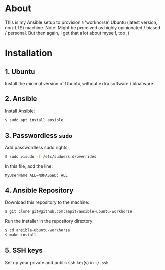 # About
This is my Ansible setup to provision a 'workhorse' Ubuntu (latest version, non-LTS) machine.
Note: Might be perceived as highly opinionated / biased / personal. But then again, I get that a lot about myself, too ;)

# Installation
## 1. Ubuntu
Install the minimal version of Ubuntu, without extra software / bloatware.

## 2. Ansible
Install Ansible:
```bash
$ sudo apt install ansible
```

## 3. Passwordless `sudo`
Add passwordless sudo rights:
```bash
$ sudo visudo -f /etc/sudoers.d/overrides
```
In this file, add the line:
```
MyUserName ALL=NOPASSWD: ALL
```

## 4. Ansible Repository
Download this repository to the machine:
```bash
$ git clone git@github.com:aapit/ansible-ubuntu-workhorse
```
Run the installer in the repository directory:
```bash
$ cd ansible-ubuntu-workhorse
$ make install
```

## 5. SSH keys
Set up your private and public ssh key(s) in `~/.ssh`
